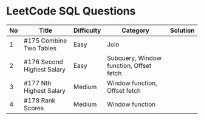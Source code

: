 # LeetCode SQL Questions

| No | Title                      | Difficulty | Category                                | Solution |
|----|----------------------------|------------|-----------------------------------------|----------|
| 1  | #175 Combine Two Tables    | Easy       | Join                                    |          |
| 2  | #176 Second Highest Salary | Easy       | Subquery, Window function, Offset fetch |          |
| 3  | #177 Nth Highest Salary    | Medium     | Window function, Offset fetch           |          |
| 4  | #178 Rank Scores           | Medium     | Window function                         |          |
